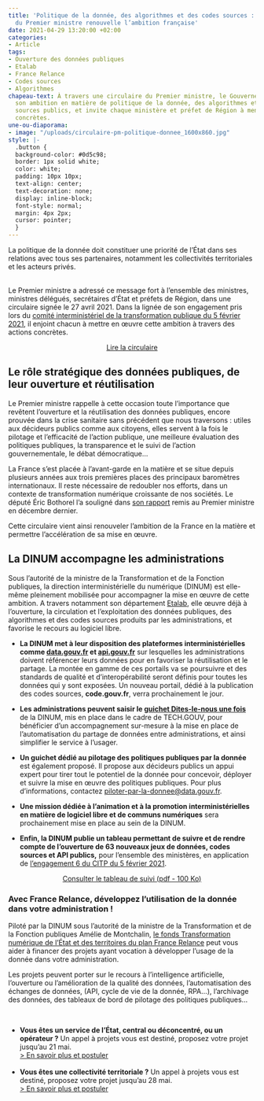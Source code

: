```yaml
---
title: 'Politique de la donnée, des algorithmes et des codes sources : une circulaire
  du Premier ministre renouvelle l’ambition française'
date: 2021-04-29 13:20:00 +02:00
categories:
- Article
tags:
- Ouverture des données publiques
- Etalab
- France Relance
- Codes sources
- Algorithmes
chapeau-text: À travers une circulaire du Premier ministre, le Gouvernement renouvelle
  son ambition en matière de politique de la donnée, des algorithmes et des codes
  sources publics, et invite chaque ministère et préfet de Région à mener des actions
  concrètes.
une-ou-diaporama:
- image: "/uploads/circulaire-pm-politique-donnee_1600x860.jpg"
style: |-
  .button {
  background-color: #0d5c98;
  border: 1px solid white;
  color: white;
  padding: 10px 10px;
  text-align: center;
  text-decoration: none;
  display: inline-block;
  font-style: normal;
  margin: 4px 2px;
  cursor: pointer;
  }
---
```


<div class="margin-top-0 citation"><p>La politique de la donnée doit constituer une priorité de l’État dans ses relations avec tous ses partenaires, notamment les collectivités territoriales et les acteurs privés.</p></div>
<p><br>Le Premier ministre a adressé ce message fort à l’ensemble des ministres, ministres délégués, secrétaires d’État et préfets de Région, dans une circulaire signée le 27 avril 2021. Dans la lignée de son engagement pris lors du <a href="https://www.gouvernement.fr/partage/12086-dossier-de-presse-comite-interministeriel-de-la-transformation-publique" title="comité interministériel de la transformation publique du 5 février 2021 - Lien externe">comité interministériel de la transformation publique du 5 février 2021</a>, il enjoint chacun à mettre en œuvre cette ambition à travers des actions concrètes.</p>

<p align="center"><a href="https://www.legifrance.gouv.fr/circulaire/id/45162" class="button">Lire la circulaire</a></p>


<h2 class="margin-bottom-1 h3"> Le rôle stratégique des données publiques, de leur ouverture et réutilisation</h2>

Le Premier ministre rappelle à cette occasion toute l’importance que revêtent l’ouverture et la réutilisation des données publiques, encore prouvée dans la crise sanitaire sans précédent que nous traversons : utiles aux décideurs publics comme aux citoyens, elles servent à la fois le pilotage et l’efficacité de l’action publique, une meilleure évaluation des politiques publiques, la transparence et le suivi de l’action gouvernementale, le débat démocratique…

La France s’est placée à l’avant-garde en la matière et se situe depuis plusieurs années aux trois premières places des principaux baromètres internationaux. Il reste nécessaire de redoubler nos efforts, dans un contexte de transformation numérique croissante de nos sociétés. Le député Éric Bothorel l’a souligné dans [son rapport](https://www.gouvernement.fr/partage/11979-rapport-sur-la-politique-publique-de-la-donnee-des-algorithmes-et-des-codes-sources "son rapport - Lien externe") remis au Premier ministre en décembre dernier.

Cette circulaire vient ainsi renouveler l’ambition de la France en la matière et permettre l’accélération de sa mise en œuvre.

<h2 class="margin-bottom-1 h3">La DINUM accompagne les administrations</h2>

Sous l’autorité de la ministre de la Transformation et de la Fonction publiques, la direction interministérielle du numérique (DINUM) est elle-même pleinement mobilisée pour accompagner la mise en œuvre de cette ambition. A travers notamment son département [Etalab](https://www.etalab.gouv.fr/ "Etalab - Lien externe"), elle œuvre déjà à l’ouverture, la circulation et l’exploitation des données publiques, des algorithmes et des codes sources produits par les administrations, et favorise le recours au logiciel libre.

* **La DINUM met à leur disposition des plateformes interministérielles comme [data.gouv.fr](https://data.gouv.fr "data.gouv.fr - Lien externe") et [api.gouv.fr](https://api.gouv.fr "api.gouv.fr - Lien externe")** sur lesquelles les administrations doivent référencer leurs données pour en favoriser la réutilisation et le partage. La montée en gamme de ces portails va se poursuivre et des standards de qualité et d’interopérabilité seront définis pour toutes les données qui y sont exposées. Un nouveau portail, dédié à la publication des codes sources, **code.gouv.fr**, verra prochainement le jour. 

* **Les administrations peuvent saisir le [guichet Dites-le-nous une fois](https://www.numerique.gouv.fr/services/guichet-dites-le-nous-une-fois/)** de la DINUM, mis en place dans le cadre de TECH.GOUV, pour bénéficier d’un accompagnement sur-mesure à la mise en place de l’automatisation du partage de données entre administrations, et ainsi simplifier le service à l’usager.

* **Un guichet dédié au pilotage des politiques publiques par la donnée** est également proposé. Il propose aux décideurs publics un appui expert pour tirer tout le potentiel de la donnée pour concevoir, déployer et suivre la mise en œuvre des politiques publiques.
Pour plus d’informations, contactez [piloter-par-la-donnee@data.gouv.fr](mailto:piloter-par-la-donnee@data.gouv.fr).

* **Une mission dédiée à l’animation et à la promotion interministérielles en matière de logiciel libre et de communs numériques** sera prochainement mise en place au sein de la DINUM.

* **Enfin, la DINUM publie un tableau permettant de suivre et de rendre compte de l’ouverture de 63 nouveaux jeux de données, codes sources et API publics,** pour l’ensemble des ministères, en application de [l’engagement 6 du CITP du 5 février 2021](https://www.modernisation.gouv.fr/transformation-publique/comites-interministeriels-de-la-transformation-publique/article-citp "l’engagement 6 du CITP du 5 février 2021 - Lien externe").

<p align="center"><a href="/uploads/Suivi_annonces_ouverture-donnees.pdf" class="button">Consulter le tableau de suivi (pdf - 100 Ko)</a></p>

<div class="encadre noir"><h3 class="margin-bottom-1 h4">Avec France Relance, développez l’utilisation de la donnée dans votre administration !</h3>
<p>Piloté par la DINUM sous l’autorité de la ministre de la Transformation et de la Fonction publiques Amélie de Montchalin, <a href="https://www.numerique.gouv.fr/services/francerelance-transformation-numerique-etat-et-territoires/" title="le fonds Transformation numérique de l’État et des territoires du plan France Relance - Lien externe">le fonds Transformation numérique de l’État et des territoires du plan France Relance</a> peut vous aider à financer des projets ayant vocation à développer l’usage de la donnée dans votre administration.</p>
<p>Les projets peuvent porter sur le recours à l’intelligence artificielle, l’ouverture ou l’amélioration de la qualité des données, l’automatisation des échanges de données, (API, cycle de vie de la donnée, RPA…), l’archivage des données, des tableaux de bord de pilotage des politiques publiques…</p>
<br>
<ul><li><b>Vous êtes un service de l’État, central ou déconcentré, ou un opérateur ?</b> Un appel à projets vous est destiné, proposez votre projet jusqu’au 21 mai.
<br><a href="https://france-relance.transformation.gouv.fr/96c0-developper-lutilisation-de-la-donnee-dans-vot" title="En savoir plus et postuler - Lien externe"> > En savoir plus et postuler</a></li> 
<br>
<li><b>Vous êtes une collectivité territoriale ?</b> Un appel à projets vous est destiné, proposez votre projet jusqu’au 28 mai.
<br><a href="https://france-relance.transformation.gouv.fr/dbbc-developper-lutilisation-de-la-donnee-dans-vot/" title="En savoir plus et postuler - Lien externe"> > En savoir plus et postuler</a></li></ul>
</div>
